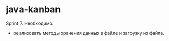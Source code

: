 # java-kanban
Sprint 7. 
Необходимо:
- реализовать методы хранения данных в файле и загрузку из файла.

